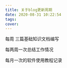 ```yaml
---
title: 关于blog更新周期
date: 2020-08-31 10:22:54
tags:
cover:
---
```



每周 三篇基础知识文档编写

每两周一次总结工作情况

每月一次的软件使用教程记录

